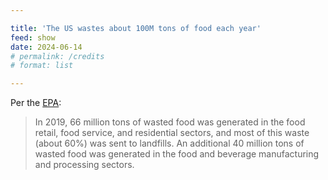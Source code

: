 ```yaml
---

title: 'The US wastes about 100M tons of food each year'
feed: show
date: 2024-06-14
# permalink: /credits
# format: list

---
```


Per the [EPA](https://www.epa.gov/facts-and-figures-about-materials-waste-and-recycling/food-material-specific-data):

> In 2019, 66 million tons of wasted food was generated in the food retail, food service, and residential sectors, and most of this waste (about 60%) was sent to landfills. An additional 40 million tons of wasted food was generated in the food and beverage manufacturing and processing sectors.

